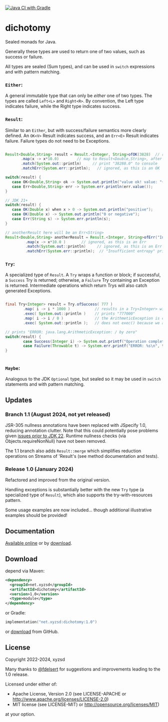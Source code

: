 [![Java CI with Gradle](https://github.com/xyzsd/dichotomy/actions/workflows/gradle.yml/badge.svg)](https://github.com/xyzsd/dichotomy/actions/workflows/gradle.yml)

# dichotomy
Sealed monads for Java.

Generally these types are used to return one of two values, such as success or failure. 

All types are sealed (Sum types), and can be used in `switch` expressions and with
pattern matching.

### `Either`:
A general immutable type that can only be *either* one of two types.
The types are called `Left<L>` and `Right<R>`. By convention, the Left type
indicates failure, while the Right type indicates success.

### `Result`:
Similar to an `Either`, but with success/failure semantics more clearly defined.
An `OK<V>` Result indicates success, and an `Err<E>` Result indicates failure. Failure
types do not need to be Exceptions. 

 ```java 

Result<Double,String> result = Result.<Integer, String>ofOK(3828)  // returns an OK<Integer>
        .map(x -> x*10.0)        // map to Result<Double,String>, after multiplying x 10
        .match(System.out::println)     // print "38280.0" to console
        .matchErr(System.err::println);   // ignored, as this is an OK

switch(result) {
    case OK<Double,String> ok -> System.out.println("value ok! value: "+ok.value());
    case Err<Double,String> err -> System.err.println(err.value());
}

// JDK 21+
switch(result) {
    case OK(Double x) when x > 0 -> System.out.println("positive");
    case OK(Double x) -> System.out.println("0 or negative");
    case Err(String s) -> System.err.println(s);
}

// anotherResult here will be an Err<String>
Result<Double,String> anotherResult = Result.<Integer, String>ofErr("Insufficient entropy")
          .map(x -> x*10.0 )       // ignored, as this is an Err
          .match(System.out::println)     // ignored, as this is an Err
          .matchErr(System.err::println);  // "Insufficient entropy" printed to System.err
```

  
### `Try`:
A specialized type of `Result`. A `Try` wraps a function or block; if 
successful, a `Success` Try is returned; otherwise, a `Failure` Try containing
an Exception is returned. Intermediate operations which return Trys will also
catch generated Exceptions.

```java

final Try<Integer> result = Try.ofSuccess( 777 )
        .map( i -> i * 1000 )           // results in a Try<Integer> with a value of 777000
        .exec( System.out::println )    // prints "777000"
        .map( i -> i / 0 )              // the ArithmeticException is caught as a Try.Failure
        .exec( System.out::println );   // does not exec() because we are a Failure

// prints "ERROR: java.lang.ArithmeticException: / by zero"
switch(result) {
        case Success(Integer i) -> System.out.printf("Operation completed successfully. Value: %d\n", i);
        case Failure(Throwable t) -> System.err.printf("ERROR: %s\n", t);
}
  

```

### `Maybe`:
Analogous to the JDK `Optional` type, but sealed so it may be used in `switch` 
statements and with pattern matching.  


## Updates 
### Branch 1.1 (August 2024, not yet released)
JSR-305 nullness annotations have been replaced with JSpecify 1.0, reducing annotation clutter. 
Note that this could potentially pose problems given 
[issues prior to JDK 22](https://jspecify.dev/docs/whether/#annotation-processors). 
Runtime nullness checks (via Objects.requireNonNull) have not been removed.  

The 1.1 branch also adds `Result::merge` which simplifies reduction operations on Streams of 
'Result's (see method documentation and tests).


### Release 1.0 (January 2024)
Refactored and improved from the original version. 

Handling exceptions is substantially better with the new
`Try` type (a specialized type of `Result`), which also
supports the try-with-resources pattern.

Some usage examples are now included... though additional
illustrative examples should be provided!

Documentation
-------------
[Available online][doc_online] or by [download][doc_download].


Download
--------
depend via Maven:

```xml
<dependency>
  <groupId>net.xyzsd</groupId>
  <artifactId>dichotomy</artifactId>
  <version>1.0</version>
  <type>module</type>
</dependency>
```

or Gradle:
```kotlin
implementation("net.xyzsd:dichotomy:1.0")
```

or [download](https://github.com/xyzsd/dichotomy/releases/tag/1.0) from GitHub.

License
-------
Copyright 2022-2024, xyzsd

Many thanks to [@fdelsert](https://github.com/fdelsert) for
suggestions and improvements leading to the 1.0 release.

Licensed under either of:

* Apache License, Version 2.0
  (see LICENSE-APACHE or http://www.apache.org/licenses/LICENSE-2.0)
* MIT license
  (see LICENSE-MIT) or http://opensource.org/licenses/MIT)

at your option.


[doc_online]: https://javadoc.io/doc/net.xyzsd/dichotomy/1.0/index.html
[doc_download]: https://github.com/xyzsd/dichotomy/releases/download/1.0/dichotomy-1.0-javadoc.jar

